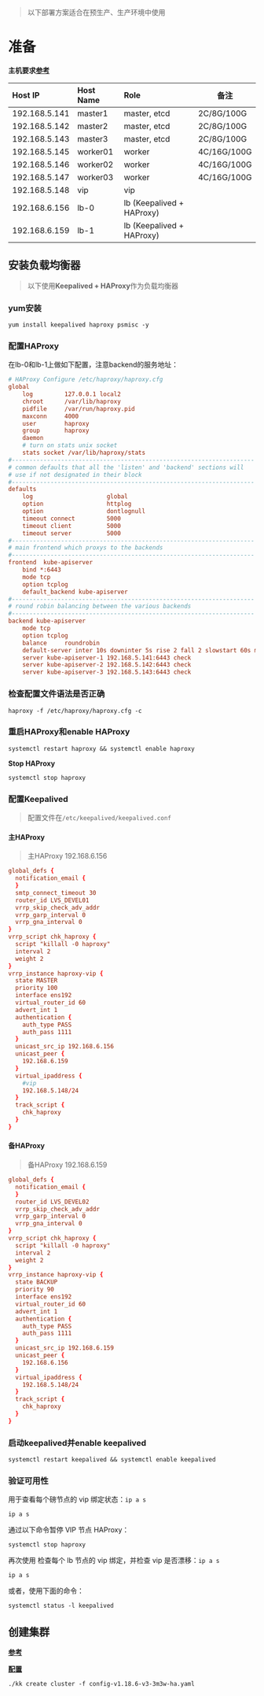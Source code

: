 > 以下部署方案适合在预生产、生产环境中使用

# 准备

**主机要求[参考](./kubesphere/基于Linux安装kubesphere3多节点集群?id=step-1-准备主机)**

| Host IP       | Host Name | Role                      | 备注        |
| :------------ | :-------- | :------------------------ | ----------- |
| 192.168.5.141 | master1   | master, etcd              | 2C/8G/100G  |
| 192.168.5.142 | master2   | master, etcd              | 2C/8G/100G  |
| 192.168.5.143 | master3   | master, etcd              | 2C/8G/100G  |
| 192.168.5.145 | worker01  | worker                    | 4C/16G/100G |
| 192.168.5.146 | worker02  | worker                    | 4C/16G/100G |
| 192.168.5.147 | worker03  | worker                    | 4C/16G/100G |
| 192.168.5.148 | vip       | vip                       |             |
| 192.168.6.156 | lb-0      | lb (Keepalived + HAProxy) |             |
| 192.168.6.159 | lb-1      | lb (Keepalived + HAProxy) |             |

## 安装负载均衡器

> 以下使用**Keepalived + HAProxy**作为负载均衡器

### yum安装

```shell
yum install keepalived haproxy psmisc -y
```

### 配置HAProxy

在lb-0和lb-1上做如下配置，注意backend的服务地址：

```cfg
# HAProxy Configure /etc/haproxy/haproxy.cfg
global
    log         127.0.0.1 local2
    chroot      /var/lib/haproxy
    pidfile     /var/run/haproxy.pid
    maxconn     4000
    user        haproxy
    group       haproxy
    daemon
    # turn on stats unix socket
    stats socket /var/lib/haproxy/stats
#---------------------------------------------------------------------
# common defaults that all the 'listen' and 'backend' sections will
# use if not designated in their block
#---------------------------------------------------------------------
defaults
    log                     global
    option                  httplog
    option                  dontlognull
    timeout connect         5000
    timeout client          5000
    timeout server          5000
#---------------------------------------------------------------------
# main frontend which proxys to the backends
#---------------------------------------------------------------------
frontend  kube-apiserver
    bind *:6443
    mode tcp
    option tcplog
    default_backend kube-apiserver
#---------------------------------------------------------------------
# round robin balancing between the various backends
#---------------------------------------------------------------------
backend kube-apiserver
    mode tcp
    option tcplog
    balance     roundrobin
    default-server inter 10s downinter 5s rise 2 fall 2 slowstart 60s maxconn 250 maxqueue 256 weight 100
    server kube-apiserver-1 192.168.5.141:6443 check
    server kube-apiserver-2 192.168.5.142:6443 check
    server kube-apiserver-3 192.168.5.143:6443 check
```

### 检查配置文件语法是否正确

```shell
haproxy -f /etc/haproxy/haproxy.cfg -c
```

### 重启HAProxy和enable HAProxy

```shell
systemctl restart haproxy && systemctl enable haproxy
```

**Stop HAProxy**

```shell
systemctl stop haproxy
```

### 配置Keepalived

> 配置文件在`/etc/keepalived/keepalived.conf`

<!-- tabs:start -->

#### **主HAProxy**

> 主HAProxy 192.168.6.156

```conf
global_defs {
  notification_email {
  }
  smtp_connect_timeout 30   
  router_id LVS_DEVEL01
  vrrp_skip_check_adv_addr
  vrrp_garp_interval 0
  vrrp_gna_interval 0
}
vrrp_script chk_haproxy {
  script "killall -0 haproxy"
  interval 2
  weight 2
}
vrrp_instance haproxy-vip {
  state MASTER  
  priority 100  
  interface ens192                       
  virtual_router_id 60
  advert_int 1
  authentication {
    auth_type PASS
    auth_pass 1111
  }
  unicast_src_ip 192.168.6.156     
  unicast_peer {
    192.168.6.159                      
  }
  virtual_ipaddress {
    #vip
    192.168.5.148/24
  }
  track_script {
    chk_haproxy
  }
}
```

#### **备HAProxy**

> 备HAProxy 192.168.6.159

```conf
global_defs {
  notification_email {
  }
  router_id LVS_DEVEL02
  vrrp_skip_check_adv_addr
  vrrp_garp_interval 0
  vrrp_gna_interval 0
}
vrrp_script chk_haproxy {
  script "killall -0 haproxy"
  interval 2
  weight 2
}
vrrp_instance haproxy-vip {
  state BACKUP
  priority 90
  interface ens192                        
  virtual_router_id 60
  advert_int 1
  authentication {
    auth_type PASS
    auth_pass 1111
  }
  unicast_src_ip 192.168.6.159      
  unicast_peer {
    192.168.6.156                        
  }
  virtual_ipaddress {
    192.168.5.148/24
  }
  track_script {
    chk_haproxy
  }
}
```

<!-- tabs:end -->

### 启动keepalived并enable keepalived

```shell
systemctl restart keepalived && systemctl enable keepalived 
```

### 验证可用性

用于查看每个磅节点的 vip 绑定状态：`ip a s`

```
ip a s
```

通过以下命令暂停 VIP 节点 HAProxy：

```
systemctl stop haproxy
```

再次使用 检查每个 lb 节点的 vip 绑定，并检查 vip 是否漂移：`ip a s`

```
ip a s
```

或者，使用下面的命令：

```
systemctl status -l keepalived
```

## 创建集群

[**参考**](./容器和k8s/kubesphere/基于Linux安装kubesphere3多节点集群?id=step-3-创建一个集群)

[**配置**](./容器和k8s/kubesphere/基于Linux安装kubesphere3多节点集群?id=安装配置ha)

```shell
./kk create cluster -f config-v1.18.6-v3-3m3w-ha.yaml
```
